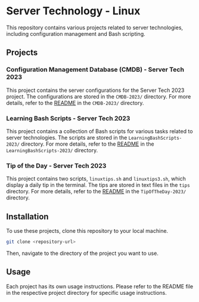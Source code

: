 # Server Technology - Linux

This repository contains various projects related to server technologies, including configuration management and Bash scripting.

## Projects

### Configuration Management Database (CMDB) - Server Tech 2023

This project contains the server configurations for the Server Tech 2023 project. The configurations are stored in the `CMDB-2023/` directory. For more details, refer to the [README](CMDB-2023/README.md) in the `CMDB-2023/` directory.

### Learning Bash Scripts - Server Tech 2023

This project contains a collection of Bash scripts for various tasks related to server technologies. The scripts are stored in the `LearningBashScripts-2023/` directory. For more details, refer to the [README](LearningBashScripts-2023/README.md) in the `LearningBashScripts-2023/` directory.

### Tip of the Day - Server Tech 2023

This project contains two scripts, `linuxtips.sh` and `linuxtips3.sh`, which display a daily tip in the terminal. The tips are stored in text files in the `tips` directory. For more details, refer to the [README](TipOfTheDay-2023/README.md) in the `TipOfTheDay-2023/` directory.

## Installation

To use these projects, clone this repository to your local machine.

```sh
git clone <repository-url>
```

Then, navigate to the directory of the project you want to use.

## Usage
Each project has its own usage instructions. Please refer to the README file in the respective project directory for specific usage instructions.